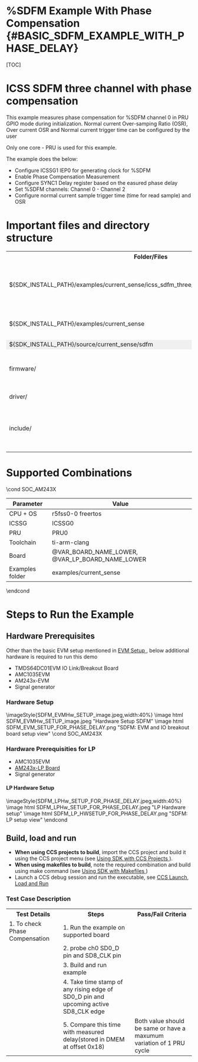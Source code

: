 # %SDFM Example With Phase Compensation {#BASIC_SDFM_EXAMPLE_WITH_PHASE_DELAY}

[TOC]

# ICSS SDFM three channel with phase compensation

This example measures phase compensation for %SDFM channel 0 in PRU GPIO mode
during initialization. Normal current Over-samping Ratio (OSR), Over current OSR and Normal current trigger time can be configured by the user

Only one core - PRU is used for this example.

The example does the below:
- Configure ICSSG1 IEP0 for generating clock for %SDFM
- Enable Phase Compensation Measurement
- Configure SYNC1 Delay register based on the easured phase delay
- Set %SDFM channels: Channel 0 - Channel 2
- Configure normal current sample trigger time (time for read sample) and OSR

# Important files and directory structure

<table>
<tr>
    <th>Folder/Files
    <th>Description
</tr>
<tr>
    <td>${SDK_INSTALL_PATH}/examples/current_sense/icss_sdfm_three_channel_with_phase_compensation</td>
    <td> Application specific sources for ICSS %SDFM with phase compensation </td>
</tr>
<tr>
    <td>${SDK_INSTALL_PATH}/examples/current_sense</td>
    <td> Common source for ICSS %SDFM applications </td>
</tr>
<tr><td colspan="2" bgcolor=#F0F0F0> ${SDK_INSTALL_PATH}/source/current_sense/sdfm</td></tr>
<tr>
    <td>firmware/</td>
    <td>Folder containing ICSS %SDFM firmware sources</td>
</tr>
<tr>
    <td>driver/</td>
    <td>ICSS %SDFM driver source</td>
</tr>
<tr>
    <td>include/</td>
    <td>Folder containing ICSS %SDFM structures and APIs declarations</td>
</tr>
</table>

# Supported Combinations

\cond SOC_AM243X

 Parameter       | Value
 ----------------|-----------
 CPU + OS        | r5fss0-0 freertos
 ICSSG           | ICSSG0
 PRU             | PRU0
 Toolchain       | ti-arm-clang
 Board           | @VAR_BOARD_NAME_LOWER, @VAR_LP_BOARD_NAME_LOWER
 Examples folder | examples/current_sense

\endcond

# Steps to Run the Example

## Hardware Prerequisites
Other than the basic EVM setup mentioned in <a href="@VAR_MCU_SDK_DOCS_PATH/EVM_SETUP_PAGE.html" target="_blank"> EVM Setup </a>, below additional hardware is required to run this demo
- TMDS64DC01EVM IO Link/Breakout Board
- AMC1035EVM
- AM243x-EVM
- Signal generator


### Hardware Setup
\imageStyle{SDFM_EVMHw_SETUP_image.jpeg,width:40%}
\image html SDFM_EVMHw_SETUP_image.jpeg  "Hardware Setup SDFM"
\image html SDFM_EVM_SETUP_FOR_PHASE_DELAY.png  "SDFM: EVM and IO breakout board setup view"
\cond SOC_AM243X
### Hardware Prerequisities for LP
- AMC1035EVM
- <a href="https://www.ti.com/tool/LP-AM243" target="_blank"> AM243x-LP Board </a>
- Signal generator

#### LP Hardware Setup
\imageStyle{SDFM_LPHw_SETUP_FOR_PHASE_DELAY.jpeg,width:40%}
\image html SDFM_LPHw_SETUP_FOR_PHASE_DELAY.jpeg  "LP Hardware setup"
\image html SDFM_LP_HWSETUP_FOR_PHASE_DELAY.png  "SDFM: LP setup view"
\endcond
## Build, load and run

- **When using CCS projects to build**, import the CCS project and build it using the CCS project menu (see <a href="@VAR_MCU_SDK_DOCS_PATH/CCS_PROJECTS_PAGE.html" target="_blank"> Using SDK with CCS Projects </a>).
- **When using makefiles to build**, note the required combination and build using
  make command (see <a href="@VAR_MCU_SDK_DOCS_PATH/MAKEFILE_BUILD_PAGE.html" target="_blank"> Using SDK with Makefiles </a>)
- Launch a CCS debug session and run the executable, see <a href="@VAR_MCU_SDK_DOCS_PATH/CCS_LAUNCH_PAGE.html" target="_blank">  CCS Launch, Load and Run </a>

### Test Case Description
<table>
<tr>
        <th>Test Details
        <th>Steps
        <th>Pass/Fail Criteria
</tr>
<tr>
        <td>1. To check Phase Compensation</td>
        <td>1. Run the example on supported board </td>
        <td></td>
</tr>
<tr>
        <td></td>
        <td>2. probe ch0 SD0_D pin and SD8_CLK pin </td>
        <td></td>
</tr>
<tr>
        <td></td>
        <td>3. Build and run example</td>
        <td></td>
</tr>
<tr>
        <td></td>
        <td>4. Take time stamp of any rising edge of SD0_D pin and upcoming active SD8_CLK edge</td>
        <td></td>
</tr>
<tr>
        <td></td>
        <td>5. Compare this time with measured delay(stored in DMEM at offset 0x18)</td>
        <td>Both value should be same or have a maxumum variation of 1 PRU cycle</td>
</tr>
</table>